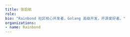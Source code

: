 ```yaml
---
title: 张启航
role: 
bio: "Rainbond 社区核心开发者，Golang 高级开发，开源爱好者。"
organizations:
- name: Rainbond
---
```


